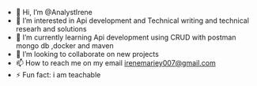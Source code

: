 - 👋 Hi, I’m @AnalystIrene
- 👀 I’m interested in Api development and Technical writing and technical researh and solutions 
- 🌱 I’m currently learning Api development using CRUD with postman mongo db ,docker and maven 
- 💞️ I’m looking to collaborate on new projects 
- 📫 How to reach me on my email irenemariey007@gmail.com
- ⚡ Fun fact: i am teachable 

<!---
AnalystIrene  ✨  ✨ 
---!>
